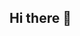 ## Hi there 👋
<div align="center'>
<img src="https://www.google.com/url?sa=i&url=https%3A%2F%2Fmusic.apple.com%2Fvn%2Falbum%2Fyosuga-no-sora-opening-theme-song-and-insert-song%2F1733421963&psig=AOvVaw2wE7pPilXlASvf3BdnIwQ5&ust=1757234005940000&source=images&cd=vfe&opi=89978449&ved=0CBUQjRxqFwoTCJjngf_cw48DFQAAAAAdAAAAABAE" alt="Yosuga" width="600" height="600">
</div>
